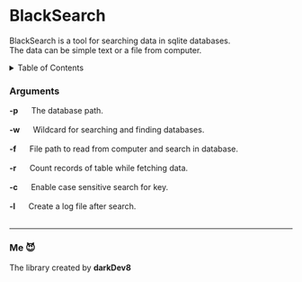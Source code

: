 # BlackSearch
BlackSearch is a tool for searching data in sqlite databases. </br>
The data can be simple text or a file from computer.

<details>
  <summary>Table of Contents</summary>
  <ul>
    <li><a href="#Arguments">Arguments</a></li>
    <li><a href="#installation">Installation</a></li>
    <li><a href="#packages">Packages</a></li>
    <li><a href="#usages">Usages</a></li>
  </ul>
</details>


### Arguments

**-p**  &nbsp;&nbsp;&nbsp;&nbsp; The database path.  </br>  </br>
**-w**  &nbsp;&nbsp;&nbsp;&nbsp; Wildcard for searching and finding databases. </br>  </br>
**-f**  &nbsp;&nbsp;&nbsp;&nbsp; File path to read from computer and search in database. </br>  </br>
**-r**  &nbsp;&nbsp;&nbsp;&nbsp; Count records of table while fetching data. </br>  </br>
**-c**  &nbsp;&nbsp;&nbsp;&nbsp; Enable case sensitive search for key. </br>  </br>
**-l**  &nbsp;&nbsp;&nbsp;&nbsp; Create a log file after search. </br>  </br>

-----------
### Me 😈
The library created by **darkDev8** </br>
